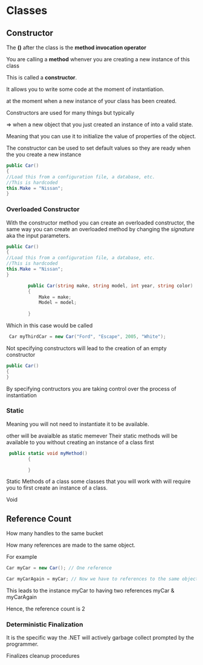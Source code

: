 # Classes
## Constructor

The **()** after the class is the **method invocation operator**

You are calling a **method** whenver you are creating a new instance of this class

This is called a **constructor**. 

It allows you to write some code at the moment of instantiation.

at the moment when a new instance of your class has been created.

Constructors are used for many things but typically

=> when a new object that you just created an instance of into a valid state.

Meaning that you can use it to initialize the value of properties of the object.

The constructor can be used to set default values so they are ready when the you create a new instance 

```C#
public Car()
{
//Load this from a configuration file, a database, etc.
//This is hardcoded
this.Make = "Nissan";
}
```

### Overloaded Constructor

With the constructor method you can create an overloaded constructor, the same way you can create an overloaded method by changing the _signature_ aka the input parameters.

```C#
public Car()
{
//Load this from a configuration file, a database, etc.
//This is hardcoded
this.Make = "Nissan";
}

        public Car(string make, string model, int year, string color)
        {
            Make = make;
            Model = model;
             
        }

```

Which in this case would be called

```C#
 Car myThirdCar = new Car("Ford", "Escape", 2005, "White");
```

Not specifying constructors will lead to the creation of an empty constructor
```C#
public Car()
{
}
```
By specifying contructors you are taking control over the process of instantiation


### Static 
Meaning you will not need to instantiate it to be available.

other will be avaialble as static memever
Their static methods will be available to you without creating an instance of a class first

```C#
 public static void myMethod()
        {

        }
```

Static Methods of a class
some classes that you will work with will require you to first create an instance of a class.



Void


## Reference Count

How many handles to the same bucket

How many references are made to the same object.

For example 

```C#
Car myCar = new Car(); // One reference

Car myCarAgain = myCar; // Now we have to references to the same object

```
This leads to the instance myCar to having two references myCar & myCarAgain

Hence, the reference count is 2

### Deterministic Finalization

It is the specific way the .NET will actively garbage collect prompted by the programmer.

Finalizes cleanup procedures

